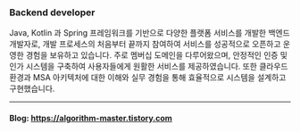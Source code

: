 <!--[![Hits](https://hits.seeyoufarm.com/api/count/incr/badge.svg?url=https%3A%2F%2Fhttps%2F%2Fgithub.com%2Fgksdnf050&count_bg=%2379C83D&title_bg=%23555555&icon=&icon_color=%23E7E7E7&title=hits&edge_flat=false)](https://hits.seeyoufarm.com) -->
### Backend developer


Java, Kotlin 과 Spring 프레임워크를 기반으로 다양한 플랫폼 서비스를 개발한 백엔드 개발자로, 개발 프로세스의 처음부터 끝까지 참여하여 서비스를 성공적으로 오픈하고 운영한 경험을 보유하고 있습니다.
주로 멤버십 도메인을 다루어왔으며, 안정적인 인증 및 인가 시스템을 구축하여 사용자들에게 원활한 서비스를 제공하였습니다. 또한 클라우드 환경과 MSA 아키텍처에 대한 이해와 실무 경험을 통해 효율적으로 시스템을 설계하고 구현했습니다.


---


#### Blog: https://algorithm-master.tistory.com

<!--
**gksdnf050/gksdnf050** is a ✨ _special_ ✨ repository because its `README.md` (this file) appears on your GitHub profile.

Here are some ideas to get you started:

- 🔭 I’m currently working on ...
- 🌱 I’m currently learning ...
- 👯 I’m looking to collaborate on ...
- 🤔 I’m looking for help with ...
- 💬 Ask me about ...
- 📫 How to reach me: ...
- 😄 Pronouns: ...
- ⚡ Fun fact: ...
-->
